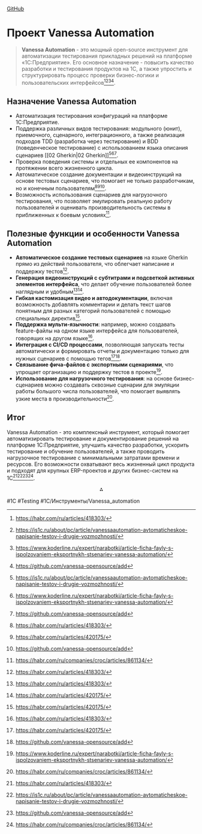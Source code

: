 
[GitHub](https://github.com/Pr-Mex/vanessa-automation)

# Проект Vanessa Automation

> **Vanessa Automation** - это мощный open-source инструмент для автоматизации тестирования прикладных решений на платформе «1С:Предприятие». Его основное назначение - повысить качество разработки и тестирования продуктов на 1С, а также упростить и структурировать процесс проверки бизнес-логики и пользовательских интерфейсов[^1_1][^1_3][^1_4][^1_5].

## Назначение Vanessa Automation

- Автоматизация тестирования конфигураций на платформе 1С:Предприятие.
- Поддержка различных видов тестирования: модульного (юнит), приемочного, сценарного, интеграционного, а также реализация подходов TDD (разработка через тестирование) и BDD (поведенческое тестирование) с использованием языка описания сценариев [[02 Gherkin|02 Gherkin]][^1_3][^1_4][^1_5].
- Проверка поведения системы и отдельных ее компонентов на протяжении всего жизненного цикла.
- Автоматическое создание документации и видеоинструкций на основе тестовых сценариев, что помогает не только разработчикам, но и конечным пользователям[^1_1][^1_2][^1_5].
- Возможность использования сценариев для нагрузочного тестирования, что позволяет эмулировать реальную работу пользователей и оценивать производительность системы в приближенных к боевым условиях[^1_6].


## Полезные функции и особенности Vanessa Automation

- **Автоматическое создание тестовых сценариев** на языке Gherkin прямо из действий пользователя, что облегчает написание и поддержку тестов[^1_1].
- **Генерация видеоинструкций с субтитрами и подсветкой активных элементов интерфейса**, что делает обучение пользователей более наглядным и удобным[^1_1][^1_2].
- **Гибкая кастомизация видео и автодокументации**, включая возможность добавлять комментарии и делать текст шагов понятным для разных категорий пользователей с помощью специальных директив[^1_2].
- **Поддержка мульти-язычности**: например, можно создавать feature-файлы на одном языке интерфейса для пользователей, говорящих на другом языке[^1_1].
- **Интеграция с CI/CD процессами**, позволяющая запускать тесты автоматически и формировать отчеты и документацию только для нужных сценариев с помощью тегов[^1_2][^1_5].
- **Связывание фича-файлов с экспортными сценариями**, что упрощает организацию и поддержку тестов в проекте[^1_4].
- **Использование для нагрузочного тестирования**: на основе бизнес-сценариев можно создавать сквозные сценарии для эмуляции работы большого числа пользователей, что помогает выявлять узкие места в производительности[^1_6].


## Итог

Vanessa Automation - это комплексный инструмент, который помогает автоматизировать тестирование и документирование решений на платформе 1С:Предприятие, улучшить качество разработки, ускорить тестирование и обучение пользователей, а также проводить нагрузочное тестирование с минимальными затратами времени и ресурсов. Его возможности охватывают весь жизненный цикл продукта и подходят для крупных ERP-проектов и других бизнес-систем на 1С[^1_1][^1_3][^1_5][^1_6].

<div style="text-align: center">⁂</div>

[^1_1]: https://habr.com/ru/articles/418303/

[^1_2]: https://habr.com/ru/articles/420175/

[^1_3]: https://is1c.ru/about/pc/article/vanessaautomation-avtomaticheskoe-napisanie-testov-i-drugie-vozmozhnosti/

[^1_4]: https://www.koderline.ru/expert/narabotki/article-ficha-fayly-s-ispolzovaniem-eksportnykh-stsenariev-vanessa-automation/

[^1_5]: https://github.com/vanessa-opensource/add

[^1_6]: https://habr.com/ru/companies/croc/articles/861134/

[^1_7]: https://pr-mex.github.io/vanessa-automation/dev/

[^1_8]: https://www.youtube.com/watch?v=wwSludVqW-o

[^1_9]: https://pr-mex.github.io/vanessa-automation/dev/JsonParams/JsonParamsEN/

[^1_10]: https://github.com/Pr-Mex/vanessa-automation/blob/develop/docs/CommandSetting/CommandSetting.md

#1С #Testing #1С/Инструменты/Vanessa_automation
